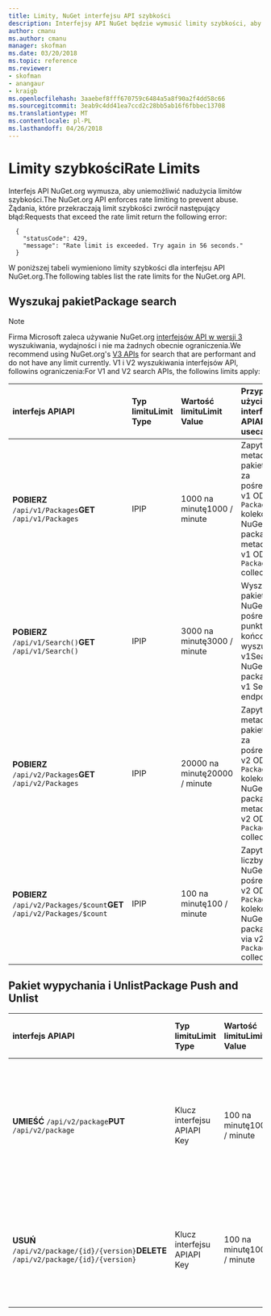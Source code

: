 ```yaml
---
title: Limity, NuGet interfejsu API szybkości
description: Interfejsy API NuGet będzie wymusić limity szybkości, aby uniemożliwić nadużycia.
author: cmanu
ms.author: cmanu
manager: skofman
ms.date: 03/20/2018
ms.topic: reference
ms.reviewer:
- skofman
- anangaur
- kraigb
ms.openlocfilehash: 3aaebef8fff670759c6484a5a8f90a2f4dd58c66
ms.sourcegitcommit: 3eab9c4dd41ea7ccd2c28bb5ab16f6fbbec13708
ms.translationtype: MT
ms.contentlocale: pl-PL
ms.lasthandoff: 04/26/2018
---
```

# <a name="rate-limits"></a><span data-ttu-id="4aa77-103">Limity szybkości</span><span class="sxs-lookup"><span data-stu-id="4aa77-103">Rate Limits</span></span>

<span data-ttu-id="4aa77-104">Interfejs API NuGet.org wymusza, aby uniemożliwić nadużycia limitów szybkości.</span><span class="sxs-lookup"><span data-stu-id="4aa77-104">The NuGet.org API enforces rate limiting to prevent abuse.</span></span> <span data-ttu-id="4aa77-105">Żądania, które przekraczają limit szybkości zwrócił następujący błąd:</span><span class="sxs-lookup"><span data-stu-id="4aa77-105">Requests that exceed the rate limit return the following error:</span></span> 

  ~~~
    {
      "statusCode": 429,
      "message": "Rate limit is exceeded. Try again in 56 seconds."
    }
  ~~~

<span data-ttu-id="4aa77-106">W poniższej tabeli wymieniono limity szybkości dla interfejsu API NuGet.org.</span><span class="sxs-lookup"><span data-stu-id="4aa77-106">The following tables list the rate limits for the NuGet.org API.</span></span>

## <a name="package-search"></a><span data-ttu-id="4aa77-107">Wyszukaj pakiet</span><span class="sxs-lookup"><span data-stu-id="4aa77-107">Package search</span></span>

> [!Note]
> <span data-ttu-id="4aa77-108">Firma Microsoft zaleca używanie NuGet.org [interfejsów API w wersji 3](https://docs.microsoft.com/nuget/api/search-query-service-resource) wyszukiwania, wydajności i nie ma żadnych obecnie ograniczenia.</span><span class="sxs-lookup"><span data-stu-id="4aa77-108">We recommend using NuGet.org's [V3 APIs](https://docs.microsoft.com/nuget/api/search-query-service-resource) for search that are performant and do not have any limit currently.</span></span> <span data-ttu-id="4aa77-109">V1 i V2 wyszukiwania interfejsów API, followins ograniczenia:</span><span class="sxs-lookup"><span data-stu-id="4aa77-109">For V1 and V2 search APIs, the followins limits apply:</span></span>


| <span data-ttu-id="4aa77-110">interfejs API</span><span class="sxs-lookup"><span data-stu-id="4aa77-110">API</span></span> | <span data-ttu-id="4aa77-111">Typ limitu</span><span class="sxs-lookup"><span data-stu-id="4aa77-111">Limit Type</span></span> | <span data-ttu-id="4aa77-112">Wartość limitu</span><span class="sxs-lookup"><span data-stu-id="4aa77-112">Limit Value</span></span> | <span data-ttu-id="4aa77-113">Przypadków użycia interfejsu API</span><span class="sxs-lookup"><span data-stu-id="4aa77-113">API usecase</span></span> |
|:---|:---|:---|:---|
<span data-ttu-id="4aa77-114">**POBIERZ** `/api/v1/Packages`</span><span class="sxs-lookup"><span data-stu-id="4aa77-114">**GET** `/api/v1/Packages`</span></span> | <span data-ttu-id="4aa77-115">IP</span><span class="sxs-lookup"><span data-stu-id="4aa77-115">IP</span></span> | <span data-ttu-id="4aa77-116">1000 na minutę</span><span class="sxs-lookup"><span data-stu-id="4aa77-116">1000 / minute</span></span> | <span data-ttu-id="4aa77-117">Zapytanie metadanych pakietu NuGet za pośrednictwem v1 OData `Packages` kolekcji</span><span class="sxs-lookup"><span data-stu-id="4aa77-117">Query NuGet package metadata via v1 OData `Packages` collection</span></span> |
<span data-ttu-id="4aa77-118">**POBIERZ** `/api/v1/Search()`</span><span class="sxs-lookup"><span data-stu-id="4aa77-118">**GET** `/api/v1/Search()`</span></span> | <span data-ttu-id="4aa77-119">IP</span><span class="sxs-lookup"><span data-stu-id="4aa77-119">IP</span></span> | <span data-ttu-id="4aa77-120">3000 na minutę</span><span class="sxs-lookup"><span data-stu-id="4aa77-120">3000 / minute</span></span> | <span data-ttu-id="4aa77-121">Wyszukaj pakietów NuGet za pośrednictwem punktu końcowego wyszukiwania v1</span><span class="sxs-lookup"><span data-stu-id="4aa77-121">Search for NuGet packages via v1 Search endpoint</span></span> | 
<span data-ttu-id="4aa77-122">**POBIERZ** `/api/v2/Packages`</span><span class="sxs-lookup"><span data-stu-id="4aa77-122">**GET** `/api/v2/Packages`</span></span> | <span data-ttu-id="4aa77-123">IP</span><span class="sxs-lookup"><span data-stu-id="4aa77-123">IP</span></span> | <span data-ttu-id="4aa77-124">20000 na minutę</span><span class="sxs-lookup"><span data-stu-id="4aa77-124">20000 / minute</span></span> | <span data-ttu-id="4aa77-125">Zapytanie metadanych pakietu NuGet za pośrednictwem v2 OData `Packages` kolekcji</span><span class="sxs-lookup"><span data-stu-id="4aa77-125">Query NuGet package metadata via v2 OData `Packages` collection</span></span> | 
<span data-ttu-id="4aa77-126">**POBIERZ** `/api/v2/Packages/$count`</span><span class="sxs-lookup"><span data-stu-id="4aa77-126">**GET** `/api/v2/Packages/$count`</span></span> | <span data-ttu-id="4aa77-127">IP</span><span class="sxs-lookup"><span data-stu-id="4aa77-127">IP</span></span> | <span data-ttu-id="4aa77-128">100 na minutę</span><span class="sxs-lookup"><span data-stu-id="4aa77-128">100 / minute</span></span> | <span data-ttu-id="4aa77-129">Zapytanie liczby pakietów NuGet za pośrednictwem v2 OData `Packages` kolekcji</span><span class="sxs-lookup"><span data-stu-id="4aa77-129">Query NuGet package count via v2 OData `Packages` collection</span></span> | 

## <a name="package-push-and-unlist"></a><span data-ttu-id="4aa77-130">Pakiet wypychania i Unlist</span><span class="sxs-lookup"><span data-stu-id="4aa77-130">Package Push and Unlist</span></span>

| <span data-ttu-id="4aa77-131">interfejs API</span><span class="sxs-lookup"><span data-stu-id="4aa77-131">API</span></span> | <span data-ttu-id="4aa77-132">Typ limitu</span><span class="sxs-lookup"><span data-stu-id="4aa77-132">Limit Type</span></span> | <span data-ttu-id="4aa77-133">Wartość limitu</span><span class="sxs-lookup"><span data-stu-id="4aa77-133">Limit Value</span></span> | <span data-ttu-id="4aa77-134">APU przypadków użycia</span><span class="sxs-lookup"><span data-stu-id="4aa77-134">APU usecase</span></span> | 
|:---|:---|:---|:--- |
<span data-ttu-id="4aa77-135">**UMIEŚĆ** `/api/v2/package`</span><span class="sxs-lookup"><span data-stu-id="4aa77-135">**PUT** `/api/v2/package`</span></span> | <span data-ttu-id="4aa77-136">Klucz interfejsu API</span><span class="sxs-lookup"><span data-stu-id="4aa77-136">API Key</span></span> | <span data-ttu-id="4aa77-137">100 na minutę</span><span class="sxs-lookup"><span data-stu-id="4aa77-137">100 / minute</span></span> | <span data-ttu-id="4aa77-138">Przekaż nowy pakiet NuGet (wersja) za pośrednictwem punktu końcowego wypychania v2</span><span class="sxs-lookup"><span data-stu-id="4aa77-138">Upload a new NuGet package (version) via v2 push endpoint</span></span> 
<span data-ttu-id="4aa77-139">**USUŃ** `/api/v2/package/{id}/{version}`</span><span class="sxs-lookup"><span data-stu-id="4aa77-139">**DELETE** `/api/v2/package/{id}/{version}`</span></span> | <span data-ttu-id="4aa77-140">Klucz interfejsu API</span><span class="sxs-lookup"><span data-stu-id="4aa77-140">API Key</span></span> | <span data-ttu-id="4aa77-141">100 na minutę</span><span class="sxs-lookup"><span data-stu-id="4aa77-141">100 / minute</span></span> | <span data-ttu-id="4aa77-142">Unlist pakietu NuGet (wersja) za pośrednictwem punktu końcowego v2</span><span class="sxs-lookup"><span data-stu-id="4aa77-142">Unlist a NuGet package (version) via v2 endpoint</span></span> 
